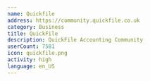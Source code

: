 ```yaml
---
name: Quickfile
address: https://community.quickfile.co.uk
category: Business
title: QuickFile
description: QuickFile Accounting Community
userCount: 7581
icon: quickfile.png
activity: high
language: en_US
---
```


